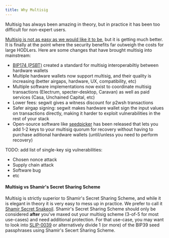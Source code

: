 ```yaml
---
title: Why Multisig
---
```


Multisig has always been amazing in theory, but in practice it has been too difficult for non-expert users.

[Multisig is not as easy as we would like it to be](https://medium.com/shiftcrypto/the-pitfalls-of-multisig-when-using-hardware-wallets-9b0e98e4c19c), but it is getting much better.
It is finally at the point where the security benefits far outweigh the costs for large HODLers.
Here are some changes that have brought multisig into mainstream:
* [BIP174 (PSBT)](https://github.com/bitcoin/bips/blob/master/bip-0174.mediawiki) created a standard for multisig interoperabiltiy between hardware wallets
* Multiple hardware wallets now support multisig, and their quality is increasing (better airgaps, hardware, UX, compatibility, etc)
* Multiple software implementations now exist to coordinate multisig transactions (Electrum, specter-desktop, Caravan) as well as paid services (Casa, Unchained Capital, etc)
* Lower fees: segwit gives a witness discount for p2wsh transactions
* Safer airgap signing: segwit makes hardware wallet sign the input values on transactions directly, making it harder to exploit vulnerabilities in the rest of your stack
* Open-source software like [seedpicker](http://seedpicker.net/) has been released that lets you add 1-2 keys to your multisig quorum for recovery without having to purchase aditional hardware wallets (until/unless you need to perform recovery)

TODO: add list of single-key sig vulnerabilities:
* Chosen nonce attack
* Supply chain attack
* Software bug
* etc

#### Multisig vs Shamir's Secret Sharing Scheme
Multisig is strictly superior to Shamir's Secret Sharing Scheme, and while it is elegant in theory it is very easy to mess up in practice.
We prefer to call it [Shamir Secret Snakeoil](https://en.bitcoin.it/wiki/Shamir_Secret_Snakeoil).
Shamir's Secret Sharing Scheme should only be considered **after** you've maxed out your multisig scheme (3-of-5 for most use-cases) and need additional protection.
For that use-case, you may want to look into [SLIP-0039](https://github.com/satoshilabs/slips/blob/master/slip-0039.md) or alternatively divide 1 (or more) of the BIP39 seed passphrases using Shamir's Secert Sharing Scheme.
